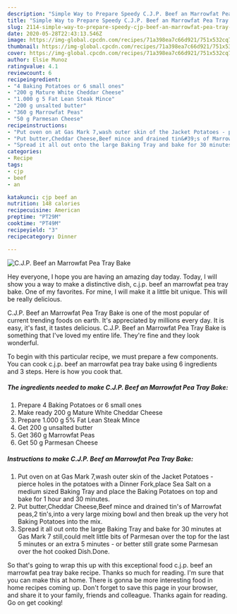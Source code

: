 ```yaml
---
description: "Simple Way to Prepare Speedy C.J.P. Beef an Marrowfat Pea Tray Bake"
title: "Simple Way to Prepare Speedy C.J.P. Beef an Marrowfat Pea Tray Bake"
slug: 2114-simple-way-to-prepare-speedy-cjp-beef-an-marrowfat-pea-tray-bake
date: 2020-05-28T22:43:13.546Z
image: https://img-global.cpcdn.com/recipes/71a398ea7c66d921/751x532cq70/cjp-beef-an-marrowfat-pea-tray-bake-recipe-main-photo.jpg
thumbnail: https://img-global.cpcdn.com/recipes/71a398ea7c66d921/751x532cq70/cjp-beef-an-marrowfat-pea-tray-bake-recipe-main-photo.jpg
cover: https://img-global.cpcdn.com/recipes/71a398ea7c66d921/751x532cq70/cjp-beef-an-marrowfat-pea-tray-bake-recipe-main-photo.jpg
author: Elsie Munoz
ratingvalue: 4.1
reviewcount: 6
recipeingredient:
- "4 Baking Potatoes or 6 small ones"
- "200 g Mature White Cheddar Cheese"
- "1.000 g 5 Fat Lean Steak Mince"
- "200 g unsalted butter"
- "360 g Marrowfat Peas"
- "50 g Parmesan Cheese"
recipeinstructions:
- "Put oven on at Gas Mark 7,wash outer skin of the Jacket Potatoes - pierce holes in the potatoes with a Dinner Fork,place Sea Salt on a medium sized Baking Tray and place the Baking Potatoes on top and bake for 1 hour and 30 minutes."
- "Put butter,Cheddar Cheese,Beef mince and drained tin&#39;s of Marrowfat peas,2 tin&#39;s,into a very large mixing bowl and then break up the very hot Baking Potatoes into the mix."
- "Spread it all out onto the large Baking Tray and bake for 30 minutes at Gas Mark 7 still,could melt little bits of Parmesan over the top for the last 5 minutes or an extra 5 minutes - or better still grate some Parmesan over the hot cooked Dish.Done."
categories:
- Recipe
tags:
- cjp
- beef
- an

katakunci: cjp beef an 
nutrition: 148 calories
recipecuisine: American
preptime: "PT29M"
cooktime: "PT49M"
recipeyield: "3"
recipecategory: Dinner

---
```



![C.J.P. Beef an Marrowfat Pea Tray Bake](https://img-global.cpcdn.com/recipes/71a398ea7c66d921/751x532cq70/cjp-beef-an-marrowfat-pea-tray-bake-recipe-main-photo.jpg)

Hey everyone, I hope you are having an amazing day today. Today, I will show you a way to make a distinctive dish, c.j.p. beef an marrowfat pea tray bake. One of my favorites. For mine, I will make it a little bit unique. This will be really delicious.



C.J.P. Beef an Marrowfat Pea Tray Bake is one of the most popular of current trending foods on earth. It's appreciated by millions every day. It is easy, it's fast, it tastes delicious. C.J.P. Beef an Marrowfat Pea Tray Bake is something that I've loved my entire life. They're fine and they look wonderful.


To begin with this particular recipe, we must prepare a few components. You can cook c.j.p. beef an marrowfat pea tray bake using 6 ingredients and 3 steps. Here is how you cook that.

<!--inarticleads1-->

##### The ingredients needed to make C.J.P. Beef an Marrowfat Pea Tray Bake:

1. Prepare 4 Baking Potatoes or 6 small ones
1. Make ready 200 g Mature White Cheddar Cheese
1. Prepare 1.000 g 5% Fat Lean Steak Mince
1. Get 200 g unsalted butter
1. Get 360 g Marrowfat Peas
1. Get 50 g Parmesan Cheese




<!--inarticleads2-->

##### Instructions to make C.J.P. Beef an Marrowfat Pea Tray Bake:

1. Put oven on at Gas Mark 7,wash outer skin of the Jacket Potatoes - pierce holes in the potatoes with a Dinner Fork,place Sea Salt on a medium sized Baking Tray and place the Baking Potatoes on top and bake for 1 hour and 30 minutes.
1. Put butter,Cheddar Cheese,Beef mince and drained tin&#39;s of Marrowfat peas,2 tin&#39;s,into a very large mixing bowl and then break up the very hot Baking Potatoes into the mix.
1. Spread it all out onto the large Baking Tray and bake for 30 minutes at Gas Mark 7 still,could melt little bits of Parmesan over the top for the last 5 minutes or an extra 5 minutes - or better still grate some Parmesan over the hot cooked Dish.Done.




So that's going to wrap this up with this exceptional food c.j.p. beef an marrowfat pea tray bake recipe. Thanks so much for reading. I'm sure that you can make this at home. There is gonna be more interesting food in home recipes coming up. Don't forget to save this page in your browser, and share it to your family, friends and colleague. Thanks again for reading. Go on get cooking!
